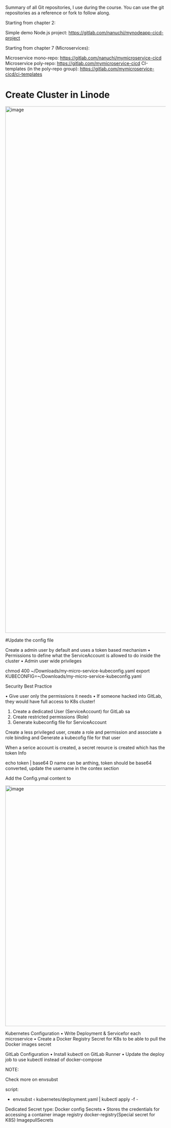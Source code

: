 
Summary of all Git repositories, I use during the course. You can use the git repositories as a reference or fork to follow along.



Starting from chapter 2:

Simple demo Node.js project: https://gitlab.com/nanuchi/mynodeapp-cicd-project


Starting from chapter 7 (Microservices):

Microservice mono-repo: https://gitlab.com/nanuchi/mymicroservice-cicd
Microservice poly-repo: https://gitlab.com/mymicroservice-cicd
CI-templates (in the poly-repo group): https://gitlab.com/mymicroservice-cicd/ci-templates

# Create Cluster in Linode

<img width="1647" alt="image" src="https://github.com/ashokishere/UsefulDocs/assets/46769524/37c3d71e-fbaa-4a9f-9590-014b3c82a7c0">

#Update the config file

Create a admin user by default and uses a token based mechanism
• Permissions to define what the ServiceAccount is allowed to do inside the cluster
• Admin user wide privileges

chmod 400 ~/Downloads/my-micro-service-kubeconfig.yaml
export KUBECONFIG=~/Downloads/my-micro-service-kubeconfig.yaml

Security Best Practice

• Give user only the permissions it needs
• If someone hacked into GitLab, they would have full access to K8s cluster!

1) Create a dedicated User (ServiceAccount) for GitLab sa
2) Create restricted permissions (Role)
3) Generate kubeconfig file for ServiceAccount


Create a less privileged user, create a role and permission and associate a role binding  and Generate a kubecofig file for that user

When a serice account is created, a secret  reource is created which has the token Info

echo token | base64 D
name can be anthing, token should be base64 converted, update the username  in the contex section

Add the Config.ymal content to

<img width="753" alt="image" src="https://github.com/ashokishere/UsefulDocs/assets/46769524/0ca0a93a-25e7-4434-9974-b8c013905618">


Kubernetes Configuration
• Write Deployment & Servicefor each microservice
• Create a Docker Registry Secret for K8s to be able to pull the Docker images secret

GitLab Configuration
• Install kubectl on GitLab Runner
• Update the deploy job to use kubectl instead of docker-compose

NOTE:

Check more on envsubst

script:
- envsubst ‹ kubernetes/deployment.yaml | kubectl apply -f -
 


Dedicated Secret type: Docker config Secrets
• Stores the credentials for accessing a container image registry
docker-registry(Special secret for K8S)
ImagepullSecrets

